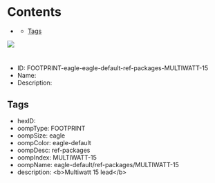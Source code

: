 



Contents
========

* [](#)
	* [Tags](#tags)
  
![][im]
# 

- ID: FOOTPRINT-eagle-eagle-default-ref-packages-MULTIWATT-15
- Name: 
- Description: 

## Tags

- hexID: 
- oompType: FOOTPRINT
- oompSize: eagle
- oompColor: eagle-default
- oompDesc: ref-packages
- oompIndex: MULTIWATT-15
- oompName: eagle-default/ref-packages/MULTIWATT-15
- description: &lt;b&gt;Multiwatt 15 lead&lt;/b&gt;



[im]: image.png
